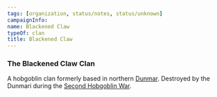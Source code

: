 ```yaml
---
tags: [organization, status/notes, status/unknown]
campaignInfo:
name: Blackened Claw
typeOf: clan
title: Blackened Claw
---
```

### The Blackened Claw Clan

A hobgoblin clan formerly based in northern [Dunmar](<../../gazetteer/greater-dunmar/realms/dunmar/dunmar.md>). Destroyed by the Dunmari during the [Second Hobgoblin War](<../../events/1600s/second-hobgoblin-war.md>). 